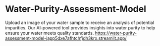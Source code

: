 # Water-Purity-Assessment-Model
Upload an image of your water sample to receive an analysis of potential impurities. Our AI-powered tool provides insights into water purity to help ensure your water meets quality standards. 
https://water-purity-assessment-model-japp5dxe7afhtchfjdh3krx.streamlit.app/
